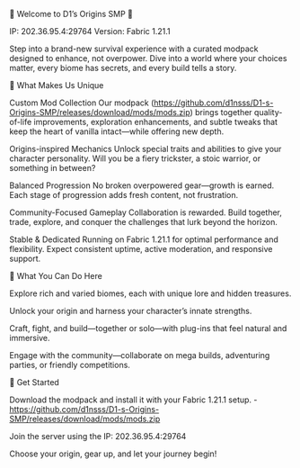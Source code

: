 🌱 Welcome to D1’s Origins SMP 🌱

IP: 202.36.95.4:29764
Version: Fabric 1.21.1

Step into a brand-new survival experience with a curated modpack designed to enhance, not overpower. Dive into a world where your choices matter, every biome has secrets, and every build tells a story.

🔧 What Makes Us Unique

Custom Mod Collection
Our modpack (https://github.com/d1nsss/D1-s-Origins-SMP/releases/download/mods/mods.zip) brings together quality-of-life improvements, exploration enhancements, and subtle tweaks that keep the heart of vanilla intact—while offering new depth.

Origins-inspired Mechanics
Unlock special traits and abilities to give your character personality. Will you be a fiery trickster, a stoic warrior, or something in between?

Balanced Progression
No broken overpowered gear—growth is earned. Each stage of progression adds fresh content, not frustration.

Community-Focused Gameplay
Collaboration is rewarded. Build together, trade, explore, and conquer the challenges that lurk beyond the horizon.

Stable & Dedicated
Running on Fabric 1.21.1 for optimal performance and flexibility. Expect consistent uptime, active moderation, and responsive support.

🎯 What You Can Do Here

Explore rich and varied biomes, each with unique lore and hidden treasures.

Unlock your origin and harness your character’s innate strengths.

Craft, fight, and build—together or solo—with plug-ins that feel natural and immersive.

Engage with the community—collaborate on mega builds, adventuring parties, or friendly competitions.

🚀 Get Started

Download the modpack and install it with your Fabric 1.21.1 setup. - https://github.com/d1nsss/D1-s-Origins-SMP/releases/download/mods/mods.zip

Join the server using the IP: 202.36.95.4:29764

Choose your origin, gear up, and let your journey begin!
